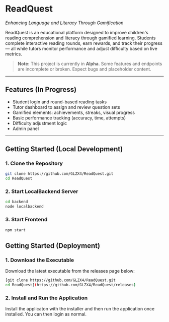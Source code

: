 # ReadQuest  
*Enhancing Language and Literacy Through Gamification*

ReadQuest is an educational platform designed to improve children's reading comprehension and literacy through gamified learning. Students complete interactive reading rounds, earn rewards, and track their progress — all while tutors monitor performance and adjust difficulty based on live metrics.

>  **Note:** This project is currently in **Alpha**. Some features and endpoints are incomplete or broken. Expect bugs and placeholder content.

---

## Features (In Progress)

-  Student login and round-based reading tasks
-  Tutor dashboard to assign and review question sets
-  Gamified elements: achievements, streaks, visual progress
-  Basic performance tracking (accuracy, time, attempts)
-  Difficulty adjustment logic
-  Admin panel

---

## Getting Started (Local Development)

### 1. Clone the Repository

```bash
git clone https://github.com/GLZX4/ReadQuest.git
cd ReadQuest
```

### 2. Start LocalBackend Server
```bash
cd backend
node localbackend
```

### 3. Start Frontend
```bash
npm start
```

## Getting Started (Deployment)

### 1. Download the Executable
Download the latest executable from the releases page below:

```bash
[git clone https://github.com/GLZX4/ReadQuest.git
cd ReadQuest](https://github.com/GLZX4/ReadQuest/releases)
```

### 2. Install and Run the Application 
Install the applicaton with the installer and then run the application once installed.
You can then login as normal.

